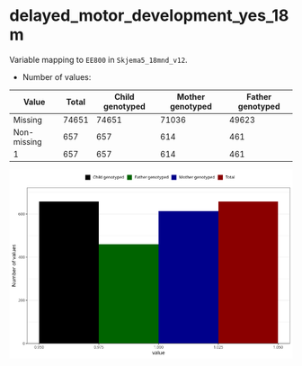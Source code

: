 # delayed_motor_development_yes_18m
Variable mapping to `EE800` in `Skjema5_18mnd_v12`.
- Number of values:

| Value | Total | Child genotyped | Mother genotyped | Father genotyped |
| ----- | ----- | --------------- | ---------------- | ---------------- |
| Missing | 74651 | 74651 | 71036 | 49623 |
| Non-missing | 657 | 657 | 614 | 461 |
| 1 | 657 | 657 | 614 | 461 |



![](delayed_motor_development_yes_18m_n.png)



